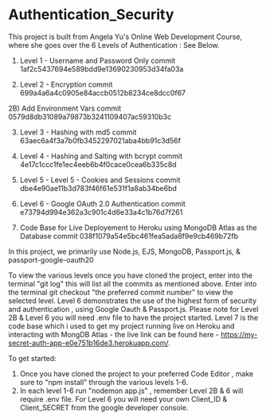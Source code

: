 # Authentication_Security

This project is built from Angela Yu's Online Web Development Course, where she goes over the 6 Levels of Authentication : See Below. 

1) Level 1 - Username and Password Only
   commit 1af2c5437694e589bdd9e13690230953d34fa03a

2) Level 2 - Encryption
   commit 699a4a6a4c0905e84accb0512b8234ce8dcc0f67

 2B) Add Environment Vars
   commit 0579d8db31089a79873b3241109407ac59310b3c

3) Level 3 - Hashing with md5
   commit 63aec6a4f3a7b0fb3452297021aba4bb91c3d56f

4) Level 4 - Hashing and Salting with bcrypt
   commit 4e17c1ccc1fe1ec4eeb6b4f0cace0cea6b335c8d

5) Level 5 - Level 5 - Cookies and Sessions
   commit dbe4e90ae11b3d783f46f61e531f1a8ab34be6bd

6) Level 6 - Google OAuth 2.0 Authentication
   commit e73794d994e362a3c901c4d6e33a4c1b76d7f261

7) Code Base for Live Deployement to Heroku using MongoDB Atlas as the Database
   commit 038f1079a54e5bc461fea5ada8f9e9cb469b72fb

In this project, we primarily use Node.js, EJS, MongoDB, Passport.js, & passport-google-oauth20

To view the various levels once you have cloned the project, enter into the terminal "git log" this will list all the commits as mentioned above. Enter into the terminal git checkout "the preferred commit number" to view the selected level.
Level 6 demonstrates the use of the highest form of security and authentication , using Google Oauth & Passport.js. Please note for Level 2B & Level 6 you will need .env file to have the project started. Level 7 is the code base which i used to get
my project running live on Heroku and interacting with MongDB Atlas - the live link can be found here - https://my-secret-auth-app-e0e751b16de3.herokuapp.com/.

To get started:
1) Once you have cloned the project to your preferred Code Editor , make sure to "npm install" through the various levels 1-6.
2) In each level 1-6 run "nodemon app.js" , remember Level 2B & 6 will require .env file. For Level 6 you will need your own Client_ID & Client_SECRET from the google developer console.

   
